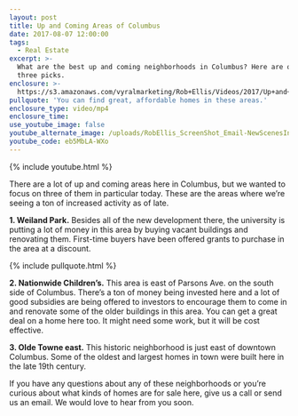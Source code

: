 ```yaml
---
layout: post
title: Up and Coming Areas of Columbus
date: 2017-08-07 12:00:00
tags:
  - Real Estate
excerpt: >-
  What are the best up and coming neighborhoods in Columbus? Here are our top
  three picks.
enclosure: >-
  https://s3.amazonaws.com/vyralmarketing/Rob+Ellis/Videos/2017/Up+and+Coming+Areas+of+Columbus+-+Central+Ohio+Real+Estate+Agent.mp4
pullquote: 'You can find great, affordable homes in these areas.'
enclosure_type: video/mp4
enclosure_time:
use_youtube_image: false
youtube_alternate_image: /uploads/RobEllis_ScreenShot_Email-NewScenesInColumbus.jpg
youtube_code: eb5MbLA-WXo
---
```



{% include youtube.html %}

There are a lot of up and coming areas here in Columbus, but we wanted to focus on three of them in particular today. These are the areas where we’re seeing a ton of increased activity as of late.

**1. Weiland Park.** Besides all of the new development there, the university is putting a lot of money in this area by buying vacant buildings and renovating them. First-time buyers have been offered grants to purchase in the area at a discount.

{% include pullquote.html %}

**2. Nationwide Children’s.** This area is east of Parsons Ave. on the south side of Columbus. There’s a ton of money being invested here and a lot of good subsidies are being offered to investors to encourage them to come in and renovate some of the older buildings in this area. You can get a great deal on a home here too. It might need some work, but it will be cost effective.

**3. Olde Towne east.** This historic neighborhood is just east of downtown Columbus. Some of the oldest and largest homes in town were built here in the late 19th century.

If you have any questions about any of these neighborhoods or you’re curious about what kinds of homes are for sale here, give us a call or send us an email. We would love to hear from you soon.
<br>